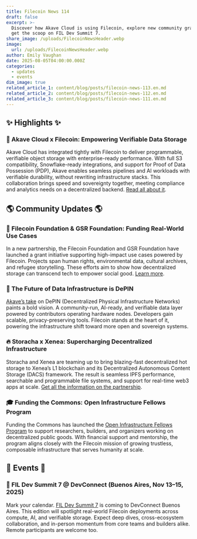 ```yaml
---
title: Filecoin News 114
draft: false
excerpt: >-
  Discover how Akave Cloud is using Filecoin, explore new community grants, and
  get the scoop on FIL Dev Summit 7.
share_image: /uploads/FilecoinNewsHeader.webp
image:
  url: /uploads/FilecoinNewsHeader.webp
author: Emily Vaughan
date: 2025-08-05T04:00:00.000Z
categories:
  - updates
  - events
dim_image: true
related_article_1: content/blog/posts/filecoin-news-113.en.md
related_article_2: content/blog/posts/filecoin-news-112.en.md
related_article_3: content/blog/posts/filecoin-news-111.en.md
---
```


## ✨ Highlights ✨

### 🚀 Akave Cloud x Filecoin: Empowering Verifiable Data Storage

Akave Cloud has integrated tightly with Filecoin to deliver programmable, verifiable object storage with enterprise-ready performance. With full S3 compatibility, Snowflake-ready integrations, and support for Proof of Data Possession (PDP), Akave enables seamless pipelines and AI workloads with verifiable durability, without rewriting infrastructure stacks. This collaboration brings speed and sovereignty together, meeting compliance and analytics needs on a decentralized backend. [Read all about it](https://akave.com/blog/akave-cloud-x-filecoin-empowering-verifiable-data-storage).

## 🌎 Community Updates 🌎

### 💸 Filecoin Foundation & GSR Foundation: Funding Real‑World Use Cases

In a new partnership, the Filecoin Foundation and GSR Foundation have launched a grant initiative supporting high-impact use cases powered by Filecoin. Projects span human rights, environmental data, cultural archives, and refugee storytelling. These efforts aim to show how decentralized storage can transcend tech to empower social good. [Learn more](https://fil.org/blog/unlocking-impact-through-infrastructure-filecoin-foundation-and-the-gsr-foundation-work-together-to-fund-filecoin-use-cases).

### 📡 The Future of Data Infrastructure is DePIN

[Akave’s take](https://akave.com/blog/the-future-of-data-infrastructure-is-depin) on DePIN (Decentralized Physical Infrastructure Networks) paints a bold vision. A community-run, AI-ready, and verifiable data layer powered by contributors operating hardware nodes. Developers gain scalable, privacy-preserving tools. Filecoin stands at the heart of it, powering the infrastructure shift toward more open and sovereign systems.

### 🔥 Storacha x Xenea: Supercharging Decentralized Infrastructure

Storacha and Xenea are teaming up to bring blazing-fast decentralized hot storage to Xenea’s L1 blockchain and its Decentralized Autonomous Content Storage (DACS) framework. The result is seamless IPFS performance, searchable and programmable file systems, and support for real-time web3 apps at scale. [Get all the information on the partnership](https://medium.com/@storacha/storacha-x-xenea-supercharging-decentralized-infrastructure-with-blazing-fast-storage-c05167d8ce73).

### 🎓 Funding the Commons: Open Infrastructure Fellows Program

Funding the Commons has launched the [Open Infrastructure Fellows Program](https://fundingthecommons.notion.site/23e490db0c358004aa6fd85e886361b2?pvs=105) to support researchers, builders, and organizers working on decentralized public goods. With financial support and mentorship, the program aligns closely with the Filecoin mission of growing trustless, composable infrastructure that serves humanity at scale.

## 🎉 Events 🎉

### 📍 FIL Dev Summit 7 @ DevConnect (Buenos Aires, Nov 13–15, 2025)

Mark your calendar. [FIL Dev Summit 7](https://lu.ma/lql41ipv) is coming to DevConnect Buenos Aires. This edition will spotlight real-world Filecoin deployments across compute, AI, and verifiable storage. Expect deep dives, cross-ecosystem collaboration, and in-person momentum from core teams and builders alike. Remote participants are welcome too.
